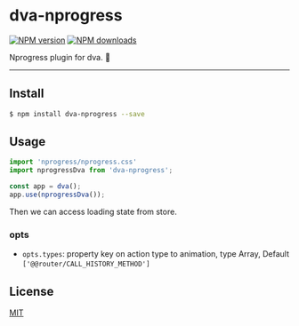 # dva-nprogress

[![NPM version](https://img.shields.io/npm/v/dva-nprogress.svg?style=flat)](https://npmjs.org/package/dva-nprogress)
[![NPM downloads](http://img.shields.io/npm/dm/dva-nprogress.svg?style=flat)](https://npmjs.org/package/dva-nprogress)

Nprogress plugin for dva. :clap:

---

## Install

```bash
$ npm install dva-nprogress --save
```

## Usage

```javascript
import 'nprogress/nprogress.css'
import nprogressDva from 'dva-nprogress';

const app = dva();
app.use(nprogressDva());
```

Then we can access loading state from store.

### opts

- `opts.types`: property key on action type to animation, type Array, Default `['@@router/CALL_HISTORY_METHOD']`

## License

[MIT](https://tldrlegal.com/license/mit-license)